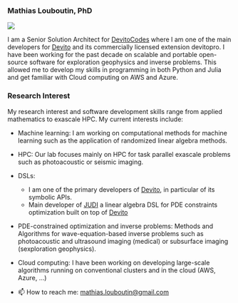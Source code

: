 
### Mathias Louboutin, PhD

[![](https://img.shields.io/static/v1?label=Sponsor&message=%E2%9D%A4&logo=GitHub&color=%23fe8e86)](https://github.com/sponsors/mloubout)

I am a Senior Solution Architect for [DevitoCodes] where I am one of the main developers for [Devito] and its commercially licensed extension devitopro. I have been working for the past  decade on scalable and portable open-source software for exploration geophysics and inverse problems. This allowed me to develop my skills in programming in both Python and Julia and get familiar with Cloud computing on AWS and Azure.

### Research Interest

My research interest and software development skills range from applied mathematics to exascale HPC. My current interests include:

- Machine learning: I am working on computational methods for machine learning such as the application of randomized linear algebra methods.
- HPC: Our lab focuses mainly on HPC for task parallel exascale problems such as photoacoustic or seismic imaging.
- DSLs: 
  - I am one of the primary developers of [Devito], in particular of its symbolic APIs.
  - Main developer of [JUDI] a linear algebra DSL for PDE constraints optimization built on top of [Devito]
- PDE-constrained optimization and inverse problems: Methods and Algorithms for wave-equation-based inverse problems such as photoacoustic and ultrasound imaging (medical) or subsurface imaging (sexploration geophysics).
- Cloud computing: I have been working on developing large-scale algorithms running on conventional clusters and in the cloud (AWS, Azure, ...)

- 📫 How to reach me: mathias.louboutin@gmail.com

[Devito]:https://github.com/devitocodes/devito
[JUDI]:https://github.com/slimgroup/JUDI.jl
[DevitoCodes]:https://www.devitocodes.com/

<!--
**mloubout/mloubout** is a ✨ _special_ ✨ repository because its `README.md` (this file) appears on your GitHub profile.

Here are some ideas to get you started:

- 🔭 I’m currently working on ...
- 🌱 I’m currently learning ...
- 👯 I’m looking to collaborate on ...
- 🤔 I’m looking for help with ...
- 💬 Ask me about ...
- 📫 How to reach me: ...
- 😄 Pronouns: ...
- ⚡ Fun fact: ...

-->
